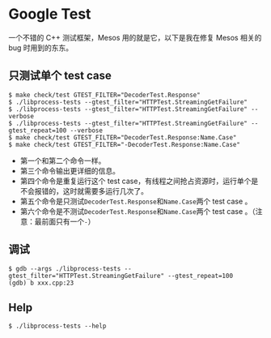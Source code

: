 # Google Test

一个不错的 C++ 测试框架，Mesos 用的就是它，以下是我在修复 Mesos 相关的 bug 时用到的东东。

## 只测试单个 test case

```
$ make check/test GTEST_FILTER="DecoderTest.Response"
$ ./libprocess-tests --gtest_filter="HTTPTest.StreamingGetFailure"
$ ./libprocess-tests --gtest_filter="HTTPTest.StreamingGetFailure" --verbose
$ ./libprocess-tests --gtest_filter="HTTPTest.StreamingGetFailure" --gtest_repeat=100 --verbose
$ make check/test GTEST_FILTER="DecoderTest.Response:Name.Case"
$ make check/test GTEST_FILTER="-DecoderTest.Response:Name.Case"
```

* 第一个和第二个命令一样。
* 第三个命令输出更详细的信息。
* 第四个命令是重复运行这个 test case，有线程之间抢占资源时，运行单个是不会报错的，这时就需要多运行几次了。
* 第五个命令是只测试`DecoderTest.Response`和`Name.Case`两个 test case 。
* 第六个命令是不测试`DecoderTest.Response`和`Name.Case`两个 test case 。（注意：最前面只有一个`-`）


## 调试

```
$ gdb --args ./libprocess-tests --gtest_filter="HTTPTest.StreamingGetFailure" --gtest_repeat=100
(gdb) b xxx.cpp:23
```


## Help

```
$ ./libprocess-tests --help
```
